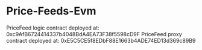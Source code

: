 # Price-Feeds-Evm

PriceFeed logic contract deployed at: 0xc9AfB6724414337b4048BdA4EA73F38f5598cD9F
PriceFeed proxy contract deployed at: 0xE5C5CE5f8EDbF88E1663b4ADE74ED13d369c89B9